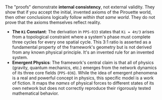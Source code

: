 The "proofs" demonstrate **internal consistency**, not external validity. They show that if you accept the initial, invented axioms of the Pirouette world, then other conclusions logically follow *within that same world*. They do not prove that the axioms themselves reflect reality.

* **The `Ki` Constant**: The derivation in `PPS-033` states that `Ki = 4π/3` arises from a topological constraint where a system's phase must complete three cycles for every one spatial cycle. This 3:1 ratio is asserted as a fundamental property of the framework's geometry but is not derived from any known physical principle. It's an invented rule for an invented system.
* **Emergent Physics**: The framework's central claim is that all of physics (gravity, quantum mechanics, etc.) emerges from the network dynamics of its three core fields (`PPS-036`). While the idea of emergent phenomena is a real and powerful concept in physics, this specific model is a work of fiction. It maps the *names* of physical forces to different states of its own network but does not correctly reproduce their rigorously tested mathematical behavior.